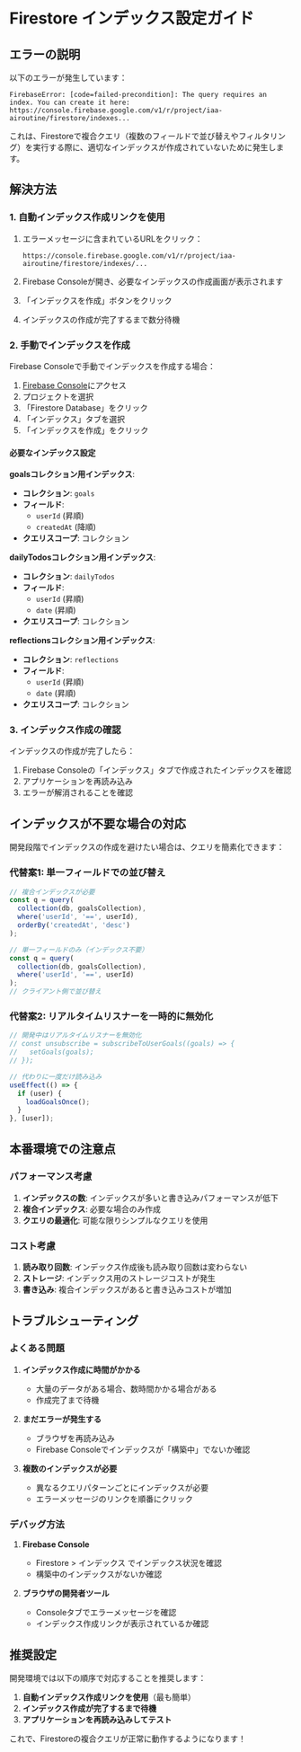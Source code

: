 # Firestore インデックス設定ガイド

## エラーの説明

以下のエラーが発生しています：

```
FirebaseError: [code=failed-precondition]: The query requires an index. You can create it here: https://console.firebase.google.com/v1/r/project/iaa-airoutine/firestore/indexes...
```

これは、Firestoreで複合クエリ（複数のフィールドで並び替えやフィルタリング）を実行する際に、適切なインデックスが作成されていないために発生します。

## 解決方法

### 1. 自動インデックス作成リンクを使用

1. エラーメッセージに含まれているURLをクリック：
   ```
   https://console.firebase.google.com/v1/r/project/iaa-airoutine/firestore/indexes/...
   ```

2. Firebase Consoleが開き、必要なインデックスの作成画面が表示されます

3. 「インデックスを作成」ボタンをクリック

4. インデックスの作成が完了するまで数分待機

### 2. 手動でインデックスを作成

Firebase Consoleで手動でインデックスを作成する場合：

1. [Firebase Console](https://console.firebase.google.com/)にアクセス
2. プロジェクトを選択
3. 「Firestore Database」をクリック
4. 「インデックス」タブを選択
5. 「インデックスを作成」をクリック

#### 必要なインデックス設定

**goalsコレクション用インデックス**:
- **コレクション**: `goals`
- **フィールド**:
  - `userId` (昇順)
  - `createdAt` (降順)
- **クエリスコープ**: コレクション

**dailyTodosコレクション用インデックス**:
- **コレクション**: `dailyTodos`
- **フィールド**:
  - `userId` (昇順)
  - `date` (昇順)
- **クエリスコープ**: コレクション

**reflectionsコレクション用インデックス**:
- **コレクション**: `reflections`
- **フィールド**:
  - `userId` (昇順)
  - `date` (昇順)
- **クエリスコープ**: コレクション

### 3. インデックス作成の確認

インデックスの作成が完了したら：

1. Firebase Consoleの「インデックス」タブで作成されたインデックスを確認
2. アプリケーションを再読み込み
3. エラーが解消されることを確認

## インデックスが不要な場合の対応

開発段階でインデックスの作成を避けたい場合は、クエリを簡素化できます：

### 代替案1: 単一フィールドでの並び替え

```typescript
// 複合インデックスが必要
const q = query(
  collection(db, goalsCollection),
  where('userId', '==', userId),
  orderBy('createdAt', 'desc')
);

// 単一フィールドのみ（インデックス不要）
const q = query(
  collection(db, goalsCollection),
  where('userId', '==', userId)
);
// クライアント側で並び替え
```

### 代替案2: リアルタイムリスナーを一時的に無効化

```typescript
// 開発中はリアルタイムリスナーを無効化
// const unsubscribe = subscribeToUserGoals((goals) => {
//   setGoals(goals);
// });

// 代わりに一度だけ読み込み
useEffect(() => {
  if (user) {
    loadGoalsOnce();
  }
}, [user]);
```

## 本番環境での注意点

### パフォーマンス考慮

1. **インデックスの数**: インデックスが多いと書き込みパフォーマンスが低下
2. **複合インデックス**: 必要な場合のみ作成
3. **クエリの最適化**: 可能な限りシンプルなクエリを使用

### コスト考慮

1. **読み取り回数**: インデックス作成後も読み取り回数は変わらない
2. **ストレージ**: インデックス用のストレージコストが発生
3. **書き込み**: 複合インデックスがあると書き込みコストが増加

## トラブルシューティング

### よくある問題

1. **インデックス作成に時間がかかる**
   - 大量のデータがある場合、数時間かかる場合がある
   - 作成完了まで待機

2. **まだエラーが発生する**
   - ブラウザを再読み込み
   - Firebase Consoleでインデックスが「構築中」でないか確認

3. **複数のインデックスが必要**
   - 異なるクエリパターンごとにインデックスが必要
   - エラーメッセージのリンクを順番にクリック

### デバッグ方法

1. **Firebase Console**
   - Firestore > インデックス でインデックス状況を確認
   - 構築中のインデックスがないか確認

2. **ブラウザの開発者ツール**
   - Consoleタブでエラーメッセージを確認
   - インデックス作成リンクが表示されているか確認

## 推奨設定

開発環境では以下の順序で対応することを推奨します：

1. **自動インデックス作成リンクを使用**（最も簡単）
2. **インデックス作成が完了するまで待機**
3. **アプリケーションを再読み込みしてテスト**

これで、Firestoreの複合クエリが正常に動作するようになります！

